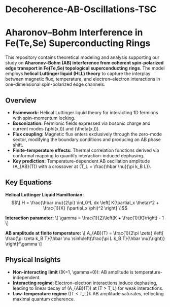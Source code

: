 # Decoherence-AB-Oscillations-TSC

# Aharonov–Bohm Interference in Fe(Te,Se) Superconducting Rings

This repository contains theoretical modeling and analysis supporting our study on **Aharonov–Bohm (AB) interference from coherent spin-polarized edge transport in Fe(Te,Se) topological superconducting rings**. The model employs **helical Luttinger liquid (HLL) theory** to capture the interplay between magnetic flux, temperature, and electron–electron interactions in one-dimensional spin-polarized edge channels.

## Overview
- **Framework:** Helical Luttinger liquid theory for interacting 1D fermions with spin–momentum locking.
- **Bosonization:** Fermionic fields expressed via bosonic charge and current modes \(\phi(x,t)\) and \(\theta(x,t)\).
- **Flux coupling:** Magnetic flux enters exclusively through the zero-mode sector, modifying the boundary conditions and producing an AB phase shift.
- **Finite-temperature effects:** Thermal correlation functions derived via conformal mapping to quantify interaction-induced dephasing.
- **Key prediction:** Temperature-dependent AB oscillation amplitude \(A_{AB}(T)\) with a crossover at \(T_L = \frac{\hbar \nu}{\pi k_B L}\).

## Key Equations

**Helical Luttinger Liquid Hamiltonian:**
$$\[
H = \frac{\hbar \nu}{2\pi} \int_0^L dx \left[ K(\partial_x \theta)^2 + \frac{1}{K} (\partial_x \phi)^2 \right]
\]$$

**Interaction parameter:**
\\[
\gamma = \frac{1}{2}\left(K + \frac{1}{K}\right) - 1
\\]

**AB amplitude at finite temperature:**
\\[
A_{AB}(T) = \frac{1}{2\pi \zeta} \left[ \frac{\pi \zeta k_B T}{\hbar \nu \sinh\left(\frac{\pi L k_B T}{\hbar \nu}\right)} \right]^\gamma
\\]

## Physical Insights
- **Non-interacting limit** (\(K=1, \gamma=0\)): AB amplitude is temperature-independent.
- **Interacting regime**: Electron–electron interactions induce dephasing, leading to linear decay of \(A_{AB}(T)\) at \(T > T_L\) for weak interactions.
- **Low-temperature regime** (\(T < T_L\)): AB amplitude saturates, reflecting maximal quantum coherence.




